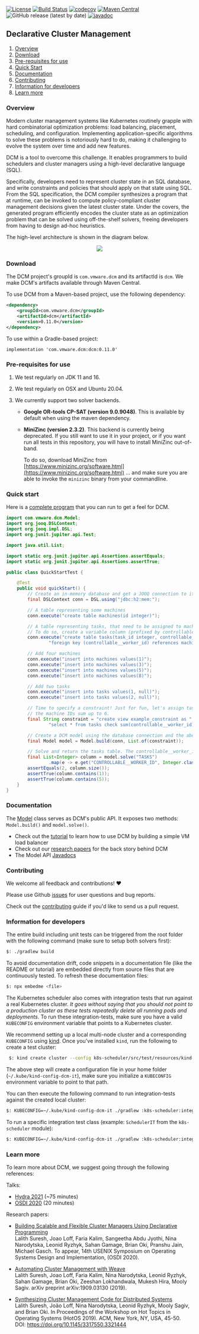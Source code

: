 [![License](https://img.shields.io/badge/License-BSD%202--Clause-green.svg)](https://opensource.org/licenses/BSD-2-Clause)
[![Build Status](https://circleci.com/gh/vmware/declarative-cluster-management.svg?style=shield)](https://circleci.com/gh/vmware/declarative-cluster-management)
[![codecov](https://codecov.io/gh/vmware/declarative-cluster-management/branch/master/graph/badge.svg)](https://codecov.io/gh/vmware/declarative-cluster-management)
[![Maven Central](https://img.shields.io/maven-central/v/com.vmware.dcm/dcm.svg?color=green)](https://search.maven.org/search?q=g:%22com.vmware.dcm%22%20AND%20a:%22dcm%22)
![GitHub release (latest by date)](https://img.shields.io/github/v/release/vmware/declarative-cluster-management)
[![javadoc](https://javadoc.io/badge2/com.vmware.dcm/dcm/javadoc.svg)](https://javadoc.io/doc/com.vmware.dcm/dcm)

## Declarative Cluster Management

1. [Overview](#overview)
2. [Download](#download)  
3. [Pre-requisites for use](#pre-requisites-for-use)
4. [Quick Start](#quick-start)
5. [Documentation](#documentation)
6. [Contributing](#contributing)
7. [Information for developers](#information-for-developers)
8. [Learn more](#learn-more)

### Overview

Modern cluster management systems like Kubernetes routinely grapple
with hard combinatorial optimization problems: load balancing,
placement, scheduling, and configuration. Implementing application-specific algorithms to
solve these problems is notoriously hard to do, making it challenging to evolve the system over time 
and add new features. 

DCM is a tool to overcome this challenge. It enables programmers to build schedulers 
and cluster managers using a high-level declarative language (SQL). 

Specifically, developers need to represent cluster state in an SQL database, and write constraints
and policies that should apply on that state using SQL. From the SQL specification, the DCM compiler synthesizes a 
program that at runtime, can be invoked to compute policy-compliant cluster management decisions given the latest 
cluster state.  Under the covers, the generated program efficiently encodes the cluster state as an 
optimization problem  that can be solved using off-the-shelf solvers, freeing developers from having to 
design ad-hoc heuristics.

The high-level architecture is shown in the diagram below.

<p align="center">
  <img src="https://github.com/vmware/declarative-cluster-management/blob/master/docs/arch_detailed.png"/>
</p>

### Download

The DCM project's groupId is `com.vmware.dcm` and its artifactId is `dcm`.
We make DCM's artifacts available through Maven Central.

To use DCM from a Maven-based project, use the following dependency:

```xml
<dependency>
    <groupId>com.vmware.dcm</groupId>
    <artifactId>dcm</artifactId>
    <version>0.11.0</version>
</dependency>
```

To use within a Gradle-based project:

```
implementation 'com.vmware.dcm:dcm:0.11.0'
```

### Pre-requisites for use

1. We test regularly on JDK 11 and 16.

2. We test regularly on OSX and Ubuntu 20.04.

3. We currently support two solver backends. 

   * **Google OR-tools CP-SAT (version 9.0.9048)**. This is available by default when using the maven dependency. 

   * **MiniZinc (version 2.3.2)**. This backend is currently being deprecated. If you still want to use it
     in your project, or if you want run all tests in this repository, you will have to install MiniZinc out-of-band. 
     
     To do so, download MiniZinc from [https://www.minizinc.org/software.html](https://www.minizinc.org/software.html)
   ... and make sure you are able to invoke the `minizinc` binary from your commandline.


### Quick start

Here is a [complete program](examples/src/test/java/com/vmware/dcm/examples/QuickStartTest.java) 
that you can run to get a feel for DCM. 

<!-- embedme examples/src/test/java/com/vmware/dcm/examples/QuickStartTest.java#L8-L61 -->
```java
import com.vmware.dcm.Model;
import org.jooq.DSLContext;
import org.jooq.impl.DSL;
import org.junit.jupiter.api.Test;

import java.util.List;

import static org.junit.jupiter.api.Assertions.assertEquals;
import static org.junit.jupiter.api.Assertions.assertTrue;

public class QuickStartTest {

    @Test
    public void quickStart() {
        // Create an in-memory database and get a JOOQ connection to it
        final DSLContext conn = DSL.using("jdbc:h2:mem:");

        // A table representing some machines
        conn.execute("create table machines(id integer)");

        // A table representing tasks, that need to be assigned to machines by DCM.
        // To do so, create a variable column (prefixed by controllable__).
        conn.execute("create table tasks(task_id integer, controllable__worker_id integer, " +
                "foreign key (controllable__worker_id) references machines(id))");

        // Add four machines
        conn.execute("insert into machines values(1)");
        conn.execute("insert into machines values(3)");
        conn.execute("insert into machines values(5)");
        conn.execute("insert into machines values(8)");

        // Add two tasks
        conn.execute("insert into tasks values(1, null)");
        conn.execute("insert into tasks values(2, null)");

        // Time to specify a constraint! Just for fun, let's assign tasks to machines such that
        // the machine IDs sum up to 6.
        final String constraint = "create view example_constraint as " +
                "select * from tasks check sum(controllable__worker_id) = 6";

        // Create a DCM model using the database connection and the above constraint
        final Model model = Model.build(conn, List.of(constraint));

        // Solve and return the tasks table. The controllable__worker_id column will either be [1, 5] or [5, 1]
        final List<Integer> column = model.solve("TASKS")
                .map(e -> e.get("CONTROLLABLE__WORKER_ID", Integer.class));
        assertEquals(2, column.size());
        assertTrue(column.contains(1));
        assertTrue(column.contains(5));
    }
}
```

### Documentation

The [Model](dcm/src/main/java/com/vmware/dcm/Model.java) class serves as DCM's public API. It exposes
two methods: `Model.build()` and `model.solve()`. 

* Check out the [tutorial](docs/tutorial.md) to learn how to use DCM by building a simple VM load balancer
* Check out our [research papers](#learn-more) for the back story behind DCM
* The Model API [Javadocs](https://javadoc.io/doc/com.vmware.dcm/dcm/latest/com/vmware/dcm/Model.html)

### Contributing

We welcome all feedback and contributions! :heart:

Please use Github [issues](https://github.com/vmware/declarative-cluster-management/) for user questions
and bug reports.

Check out the [contributing](CONTRIBUTING.md) guide if you'd like to send us a pull request.

### Information for developers

The entire build including unit tests can be triggered from the root folder with the following command (make
sure to setup both solvers first):

```bash
$: ./gradlew build
```

To avoid documentation drift, code snippets in a documentation file (like the README or tutorial) 
are embedded directly from source files that are continuously tested. To refresh these documentation
files:

```bash
$: npx embedme <file>
```

The Kubernetes scheduler also comes with integration tests that run against a real Kubernetes cluster. 
*It goes without saying that you should not point to a production cluster as these tests repeatedly delete all 
running pods and deployments*. To run these integration-tests, make sure you have a valid `KUBECONFIG`
environment variable that points to a Kubernetes cluster. 

We recommend setting up a local multi-node cluster and  a corresponding `KUBECONFIG` using 
[kind](https://kind.sigs.k8s.io/docs/user/quick-start/). Once you've installed `kind`, run the following
to create a test cluster:
 
```bash
 $: kind create cluster --config k8s-scheduler/src/test/resources/kind-test-cluster-configuration.yaml --name dcm-it
```

The above step will create a configuration file in your home folder (`~/.kube/kind-config-dcm-it`), make sure
you initialize a `KUBECONFIG` environment variable to point to that path. 
 
You can then execute the following command to run integration-tests against the created local cluster:

```bash
$: KUBECONFIG=~/.kube/kind-config-dcm-it ./gradlew :k8s-scheduler:integrationTest
```

To run a specific integration test class (example: `SchedulerIT` from the `k8s-scheduler` module):

```bash
$: KUBECONFIG=~/.kube/kind-config-dcm-it ./gradlew :k8s-scheduler:integrationTest --tests SchedulerIT
```


### Learn more

To learn more about DCM, we suggest going through the following references:

Talks:

* [Hydra 2021](https://hydraconf.com/2021/msk/talks/6a3lyeuirucbj0jxglvgfu/) (~75 minutes)
* [OSDI 2020](https://www.usenix.org/conference/osdi20/presentation/suresh) (20 minutes) 

Research papers:

* [Building Scalable and Flexible Cluster Managers Using Declarative Programming](https://www.usenix.org/system/files/osdi20-suresh.pdf) <br>
  Lalith Suresh, Joao Loff, Faria Kalim, Sangeetha Abdu Jyothi, Nina Narodytska, Leonid Ryzhyk, Sahan Gamage, Brian Oki, Pranshu Jain, Michael Gasch. 
  To appear, 14th USENIX Symposium on Operating Systems Design and Implementation, (OSDI 2020).

* [Automating Cluster Management with Weave](https://arxiv.org/pdf/1909.03130.pdf) <br>
  Lalith Suresh, Joao Loff, Faria Kalim, Nina Narodytska, Leonid Ryzhyk, Sahan Gamage, Brian Oki, Zeeshan Lokhandwala, Mukesh Hira, Mooly Sagiv. arXiv preprint arXiv:1909.03130 (2019).

* [Synthesizing Cluster Management Code for Distributed Systems](https://dl.acm.org/citation.cfm?id=3321444) <br>
  Lalith Suresh, João Loff, Nina Narodytska, Leonid Ryzhyk, Mooly Sagiv, and Brian Oki. In Proceedings of the Workshop on Hot Topics in Operating Systems (HotOS 2019).
  ACM, New York, NY, USA, 45-50. DOI: https://doi.org/10.1145/3317550.3321444
